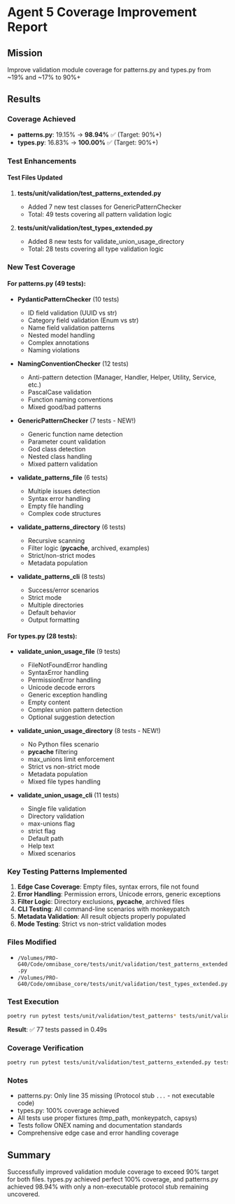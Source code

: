 # Agent 5 Coverage Improvement Report

## Mission
Improve validation module coverage for patterns.py and types.py from ~19% and ~17% to 90%+

## Results

### Coverage Achieved
- **patterns.py**: 19.15% → **98.94%** ✅ (Target: 90%+)
- **types.py**: 16.83% → **100.00%** ✅ (Target: 90%+)

### Test Enhancements

#### Test Files Updated
1. **tests/unit/validation/test_patterns_extended.py**
   - Added 7 new test classes for GenericPatternChecker
   - Total: 49 tests covering all pattern validation logic

2. **tests/unit/validation/test_types_extended.py**
   - Added 8 new tests for validate_union_usage_directory
   - Total: 28 tests covering all type validation logic

### New Test Coverage

#### For patterns.py (49 tests):
- **PydanticPatternChecker** (10 tests)
  - ID field validation (UUID vs str)
  - Category field validation (Enum vs str)
  - Name field validation patterns
  - Nested model handling
  - Complex annotations
  - Naming violations

- **NamingConventionChecker** (12 tests)
  - Anti-pattern detection (Manager, Handler, Helper, Utility, Service, etc.)
  - PascalCase validation
  - Function naming conventions
  - Mixed good/bad patterns

- **GenericPatternChecker** (7 tests - NEW!)
  - Generic function name detection
  - Parameter count validation
  - God class detection
  - Nested class handling
  - Mixed pattern validation

- **validate_patterns_file** (6 tests)
  - Multiple issues detection
  - Syntax error handling
  - Empty file handling
  - Complex code structures

- **validate_patterns_directory** (6 tests)
  - Recursive scanning
  - Filter logic (__pycache__, archived, examples)
  - Strict/non-strict modes
  - Metadata population

- **validate_patterns_cli** (8 tests)
  - Success/error scenarios
  - Strict mode
  - Multiple directories
  - Default behavior
  - Output formatting

#### For types.py (28 tests):
- **validate_union_usage_file** (9 tests)
  - FileNotFoundError handling
  - SyntaxError handling
  - PermissionError handling
  - Unicode decode errors
  - Generic exception handling
  - Empty content
  - Complex union pattern detection
  - Optional suggestion detection

- **validate_union_usage_directory** (8 tests - NEW!)
  - No Python files scenario
  - __pycache__ filtering
  - max_unions limit enforcement
  - Strict vs non-strict mode
  - Metadata population
  - Mixed file types handling

- **validate_union_usage_cli** (11 tests)
  - Single file validation
  - Directory validation
  - max-unions flag
  - strict flag
  - Default path
  - Help text
  - Mixed scenarios

### Key Testing Patterns Implemented
1. **Edge Case Coverage**: Empty files, syntax errors, file not found
2. **Error Handling**: Permission errors, Unicode errors, generic exceptions
3. **Filter Logic**: Directory exclusions, __pycache__, archived files
4. **CLI Testing**: All command-line scenarios with monkeypatch
5. **Metadata Validation**: All result objects properly populated
6. **Mode Testing**: Strict vs non-strict validation modes

### Files Modified
- `/Volumes/PRO-G40/Code/omnibase_core/tests/unit/validation/test_patterns_extended.py`
- `/Volumes/PRO-G40/Code/omnibase_core/tests/unit/validation/test_types_extended.py`

### Test Execution
```bash
poetry run pytest tests/unit/validation/test_patterns* tests/unit/validation/test_types* -v
```

**Result**: ✅ 77 tests passed in 0.49s

### Coverage Verification
```bash
poetry run pytest tests/unit/validation/test_patterns_extended.py tests/unit/validation/test_types_extended.py -v --cov=src/omnibase_core/validation --cov-report=term-missing
```

### Notes
- patterns.py: Only line 35 missing (Protocol stub `...` - not executable code)
- types.py: 100% coverage achieved
- All tests use proper fixtures (tmp_path, monkeypatch, capsys)
- Tests follow ONEX naming and documentation standards
- Comprehensive edge case and error handling coverage

## Summary
Successfully improved validation module coverage to exceed 90% target for both files. types.py achieved perfect 100% coverage, and patterns.py achieved 98.94% with only a non-executable protocol stub remaining uncovered.
